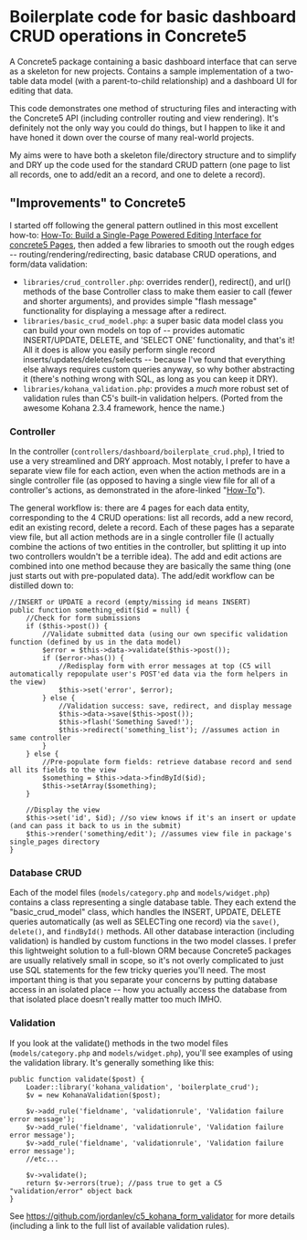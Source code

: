# Boilerplate code for basic dashboard CRUD operations in Concrete5

A Concrete5 package containing a basic dashboard interface that can serve as a skeleton for new projects. Contains a sample implementation of a two-table data model (with a parent-to-child relationship) and a dashboard UI for editing that data.

This code demonstrates one method of structuring files and interacting with the Concrete5 API (including controller routing and view rendering). It's definitely not the only way you could do things, but I happen to like it and have honed it down over the course of many real-world projects.

My aims were to have both a skeleton file/directory structure and to simplify and DRY up the code used for the standard CRUD pattern (one page to list all records, one to add/edit an a record, and one to delete a record).

## "Improvements" to Concrete5
I started off following the general pattern outlined in this most excellent how-to:
[How-To: Build a Single-Page Powered Editing Interface for concrete5 Pages](http://www.concrete5.org/documentation/how-tos/developers/build-a-single-page-powered-editing-interface-for-concrete5/), then added a few libraries to smooth out the rough edges -- routing/rendering/redirecting, basic database CRUD operations, and form/data validation:

 * `libraries/crud_controller.php`: overrides render(), redirect(), and url() methods of the base Controller class to make them easier to call (fewer and shorter arguments), and provides simple "flash message" functionality for displaying a message after a redirect.
 * `libraries/basic_crud_model.php`: a super basic data model class you can build your own models on top of -- provides automatic INSERT/UPDATE, DELETE, and 'SELECT ONE' functionality, and that's it! All it does is allow you easily perform single record inserts/updates/deletes/selects -- because I've found that everything else always requires custom queries anyway, so why bother abstracting it (there's nothing wrong with SQL, as long as you can keep it DRY).
 * `libraries/kohana_validation.php`: provides a *much* more robust set of validation rules than C5's built-in validation helpers. (Ported from the awesome Kohana 2.3.4 framework, hence the name.)

### Controller
In the controller (`controllers/dashboard/boilerplate_crud.php`), I tried to use a very streamlined and DRY approach. Most notably, I prefer to have a separate view file for each action, even when the action methods are in a single controller file (as opposed to having a single view file for all of a controller's actions, as demonstrated in the afore-linked "[How-To](http://www.concrete5.org/documentation/how-tos/developers/build-a-single-page-powered-editing-interface-for-concrete5/)").

The general workflow is: there are 4 pages for each data entity, corresponding to the 4 CRUD operations: list all records, add a new record, edit an existing record, delete a record. Each of these pages has a separate view file, but all action methods are in a single controller file (I actually combine the actions of two entities in the controller, but splitting it up into two controllers wouldn't be a terrible idea). The add and edit actions are combined into one method because they are basically the same thing (one just starts out with pre-populated data). The add/edit workflow can be distilled down to:
	
	//INSERT or UPDATE a record (empty/missing id means INSERT)
	public function something_edit($id = null) {
		//Check for form submissions
		if ($this->post()) {
			//Validate submitted data (using our own specific validation function (defined by us in the data model)
			$error = $this->data->validate($this->post());
			if ($error->has()) {
				//Redisplay form with error messages at top (C5 will automatically repopulate user's POST'ed data via the form helpers in the view)
				$this->set('error', $error);
			} else {
				//Validation success: save, redirect, and display message
				$this->data->save($this->post());
				$this->flash('Something Saved!');
				$this->redirect('something_list'); //assumes action in same controller
			}
		} else {
			//Pre-populate form fields: retrieve database record and send all its fields to the view
			$something = $this->data->findById($id);
			$this->setArray($something);
		}
		
		//Display the view
		$this->set('id', $id); //so view knows if it's an insert or update (and can pass it back to us in the submit)
		$this->render('something/edit'); //assumes view file in package's single_pages directory
	}

### Database CRUD
Each of the model files (`models/category.php` and `models/widget.php`) contains a class representing a single database table. They each extend the "basic_crud_model" class, which handles the INSERT, UPDATE, DELETE queries automatically (as well as SELECTing one record) via the `save()`, `delete()`, and `findById()` methods. All other database interaction (including validation) is handled by custom functions in the two model classes. I prefer this lightweight solution to a full-blown ORM because Concrete5 packages are usually relatively small in scope, so it's not overly complicated to just use SQL statements for the few tricky queries you'll need. The most important thing is that you separate your concerns by putting database access in an isolated place -- how you actually access the database from that isolated place doesn't really matter too much IMHO.

### Validation
If you look at the validate() methods in the two model files (`models/category.php` and `models/widget.php`), you'll see examples of using the validation library. It's generally something like this:

	public function validate($post) {
		Loader::library('kohana_validation', 'boilerplate_crud');
		$v = new KohanaValidation($post);
		
		$v->add_rule('fieldname', 'validationrule', 'Validation failure error message');
		$v->add_rule('fieldname', 'validationrule', 'Validation failure error message');
		$v->add_rule('fieldname', 'validationrule', 'Validation failure error message');
		//etc...
		
		$v->validate();
		return $v->errors(true); //pass true to get a C5 "validation/error" object back
	}

See https://github.com/jordanlev/c5_kohana_form_validator for more details (including a link to the full list of available validation rules).
